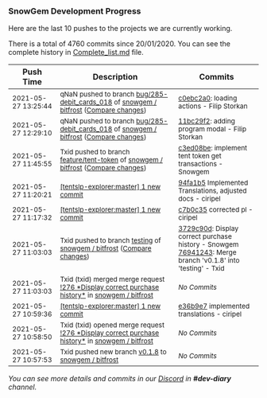 
### SnowGem Development Progress

Here are the last 10 pushes to the projects we are currently working.

There is a total of 4760 commits since 20/01/2020. You can see the complete history in
 [Complete_list.md](Complete_list.md) file.

| Push Time | Description | Commits |
| --- | --- | --- |
| <sub>2021-05-27 13:25:44</sub> | <sub>qNaN pushed to branch [bug/285\-debit\_cards\_018](https://gitlab.com/snowgem/bitfrost/commits/bug/285-debit_cards_018) of [snowgem / bitfrost](https://gitlab.com/snowgem/bitfrost) ([Compare changes](https://gitlab.com/snowgem/bitfrost/compare/11bc29f2534a0ec69e8f51e61cc991030b16e375...c0ebc2a0b9b03158c16d03c04fe91cad6693cc39))</sub> | <sub>[c0ebc2a0](https://gitlab.com/snowgem/bitfrost/-/commit/c0ebc2a0b9b03158c16d03c04fe91cad6693cc39): loading actions - Filip Storkan</sub> |
| <sub>2021-05-27 12:29:10</sub> | <sub>qNaN pushed to branch [bug/285\-debit\_cards\_018](https://gitlab.com/snowgem/bitfrost/commits/bug/285-debit_cards_018) of [snowgem / bitfrost](https://gitlab.com/snowgem/bitfrost) ([Compare changes](https://gitlab.com/snowgem/bitfrost/compare/9df9211d304a1c6581bbfa81e6ed7fcbed062dd6...11bc29f2534a0ec69e8f51e61cc991030b16e375))</sub> | <sub>[11bc29f2](https://gitlab.com/snowgem/bitfrost/-/commit/11bc29f2534a0ec69e8f51e61cc991030b16e375): adding program modal - Filip Storkan</sub> |
| <sub>2021-05-27 11:45:55</sub> | <sub>Txid pushed to branch [feature/tent\-token](https://gitlab.com/snowgem/bitfrost/commits/feature/tent-token) of [snowgem / bitfrost](https://gitlab.com/snowgem/bitfrost) ([Compare changes](https://gitlab.com/snowgem/bitfrost/compare/db099a59990c517b5000c23430b291c35355e19a...c3ed08bef2666f615c20969b9e64175f7e35b28e))</sub> | <sub>[c3ed08be](https://gitlab.com/snowgem/bitfrost/-/commit/c3ed08bef2666f615c20969b9e64175f7e35b28e): implement tent token get transactions - Snowgem</sub> |
| <sub>2021-05-27 11:20:21</sub> | <sub>[[tentslp-explorer:master] 1 new commit](https://github.com/TENTSLP/tentslp-explorer/commit/94fa1b5965ca1573887c383517fd2a6d869ae49b)</sub> | <sub>[94fa1b5](https://github.com/TENTSLP/tentslp-explorer/commit/94fa1b5965ca1573887c383517fd2a6d869ae49b) Implemented Translations, adjusted docs - ciripel</sub> |
| <sub>2021-05-27 11:17:32</sub> | <sub>[[tentslp-explorer:master] 1 new commit](https://github.com/TENTSLP/tentslp-explorer/commit/c7b0c3577f47279e8f36b8b58427bc5f7c66fc19)</sub> | <sub>[c7b0c35](https://github.com/TENTSLP/tentslp-explorer/commit/c7b0c3577f47279e8f36b8b58427bc5f7c66fc19) corrected pl - ciripel</sub> |
| <sub>2021-05-27 11:03:03</sub> | <sub>Txid pushed to branch [testing](https://gitlab.com/snowgem/bitfrost/commits/testing) of [snowgem / bitfrost](https://gitlab.com/snowgem/bitfrost) ([Compare changes](https://gitlab.com/snowgem/bitfrost/compare/3eee3539175aa1f7db4cfd0f170244ba7ed5d5c2...76941243e94b3184d226461074c706886706d892))</sub> | <sub>[3729c90d](https://gitlab.com/snowgem/bitfrost/-/commit/3729c90d36a867bedb86c5eb743fe422a30736e3): Display correct purchase history - Snowgem<br>[76941243](https://gitlab.com/snowgem/bitfrost/-/commit/76941243e94b3184d226461074c706886706d892): Merge branch 'v0.1.8' into 'testing' - Txid</sub> |
| <sub>2021-05-27 11:03:03</sub> | <sub>Txid (txid) merged merge request [\!276 \*Display correct purchase history\*](https://gitlab.com/snowgem/bitfrost/-/merge_requests/276) in [snowgem / bitfrost](https://gitlab.com/snowgem/bitfrost)</sub> | <sub>_No Commits_</sub> |
| <sub>2021-05-27 10:59:36</sub> | <sub>[[tentslp-explorer:master] 1 new commit](https://github.com/TENTSLP/tentslp-explorer/commit/e36b9e7cef6fffbc9ef49129ad77320b805f4006)</sub> | <sub>[e36b9e7](https://github.com/TENTSLP/tentslp-explorer/commit/e36b9e7cef6fffbc9ef49129ad77320b805f4006) implemented translations - ciripel</sub> |
| <sub>2021-05-27 10:58:50</sub> | <sub>Txid (txid) opened merge request [\!276 \*Display correct purchase history\*](https://gitlab.com/snowgem/bitfrost/-/merge_requests/276) in [snowgem / bitfrost](https://gitlab.com/snowgem/bitfrost)</sub> | <sub>_No Commits_</sub> |
| <sub>2021-05-27 10:57:53</sub> | <sub>Txid pushed new branch [v0\.1\.8](https://gitlab.com/snowgem/bitfrost/commits/v0.1.8) to [snowgem / bitfrost](https://gitlab.com/snowgem/bitfrost)</sub> | <sub>_No Commits_</sub> |

_You can see more details and commits in our [Discord](https://discord.gg/zumGnbg) in **#dev-diary** channel._
